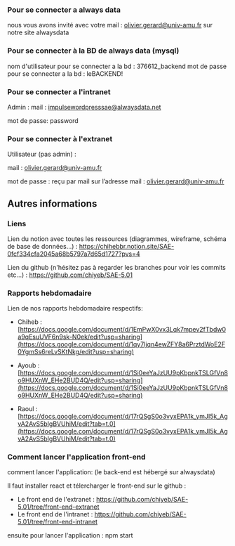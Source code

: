 ### Pour se connecter a always data

nous vous avons invité avec votre mail : olivier.gerard@univ-amu.fr
sur notre site alwaysdata

### Pour se connecter à la BD de always data (mysql)

nom d'utilisateur pour se connecter a la bd : 376612_backend
mot de passe pour se connecter a la bd : leBACKEND!


### Pour se connecter a l'intranet 
Admin : 
mail : impulsewordpresssae@alwaysdata.net

mot de passe: password

### Pour se connecter à l'extranet
Utilisateur (pas admin) :

mail : olivier.gerard@univ-amu.fr

mot de passe : reçu par mail sur l’adresse mail : olivier.gerard@univ-amu.fr

## Autres informations 

### Liens 
Lien du notion avec toutes les ressources (diagrammes, wireframe, schéma de base de données...) : https://chihebbr.notion.site/SAE-0fcf334cfa2045a68b5797a7d65d1727?pvs=4

Lien du github (n'hésitez pas à regarder les branches pour voir les commits etc...) : https://github.com/chiyeb/SAE-5.01

### Rapports hebdomadaire

Lien de nos rapports hebdomadaire respectifs: 

- Chiheb : [https://docs.google.com/document/d/1EmPwX0vx3Lqk7mpev2fTbdw0a9qEsuUVF6n9sk-N0ek/edit?usp=sharing](https://docs.google.com/document/d/1qy7Ijqn4ewZFY8a6PrztdWoE2F0YgmSs6reLvSKtNkg/edit?usp=sharing)

- Ayoub : [https://docs.google.com/document/d/1Si0eeYaJzUU9pKbpnkTSLGfVn8o9HUXnW_EHe2BUD4Q/edit?usp=sharing](https://docs.google.com/document/d/1Si0eeYaJzUU9pKbpnkTSLGfVn8o9HUXnW_EHe2BUD4Q/edit?usp=sharing)

- Raoul : [https://docs.google.com/document/d/17rQSgS0o3vyxEPA1k_ymJI5k_AgvA2AvS5bIgBVUhiM/edit?tab=t.0](https://docs.google.com/document/d/17rQSgS0o3vyxEPA1k_ymJI5k_AgvA2AvS5bIgBVUhiM/edit?tab=t.0)

### Comment lancer l'application front-end

comment lancer l'application:
(le back-end est hébergé sur alwaysdata)

Il faut installer react et télercharger le front-end sur le github : 

- Le front end de l'extranet : https://github.com/chiyeb/SAE-5.01/tree/front-end-extranet
- Le front end de l'intranet : https://github.com/chiyeb/SAE-5.01/tree/front-end-intranet

ensuite pour lancer l'application : npm start
